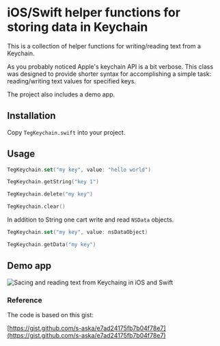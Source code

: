 # iOS/Swift helper functions for storing data in Keychain

This is a collection of helper functions for writing/reading text from a Keychain.

As you probably noticed Apple's keychain API is a bit verbose.
This class was designed to provide shorter syntax for accomplishing a simple task: reading/writing text values for specified keys.

The project also includes a demo app.

## Installation

Copy `TegKeychain.swift` into your project.

## Usage

```Swift
TegKeychain.set("my key", value: "hello world")

TegKeychain.getString("key 1")

TegKeychain.delete("my key")

TegKeychain.clear()
```

In addition to String one cart write and read `NSData` objects.

```Swift
TegKeychain.set("my key", value: nsDataObject)

TegKeychain.getData("my key")
```


## Demo app

<img src="https://raw.githubusercontent.com/exchangegroup/keychain-swift/master/graphics/keychain-swift-demo.png" alt="Sacing and reading text from Keychaing in iOS and Swift">

### Reference

The code is based on this gist:

[https://gist.github.com/s-aska/e7ad24175fb7b04f78e7](https://gist.github.com/s-aska/e7ad24175fb7b04f78e7)